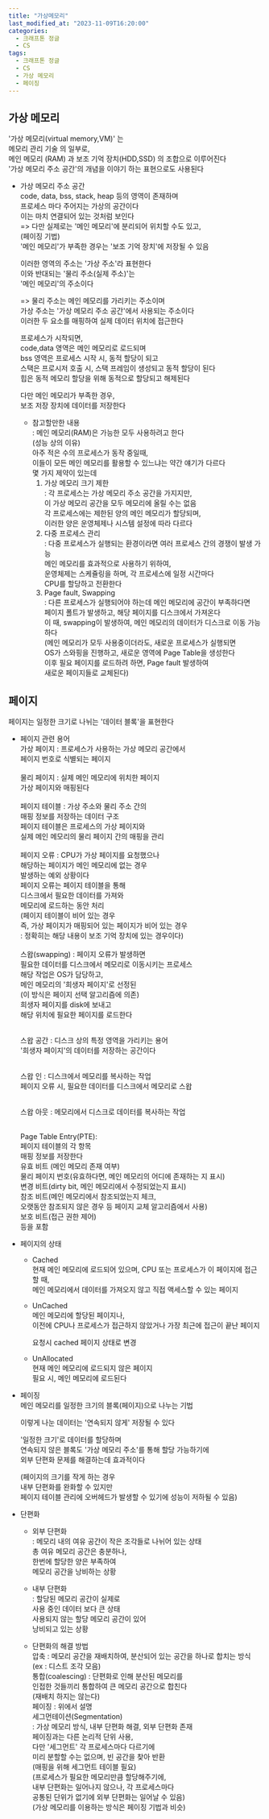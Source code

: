 ```yaml
---
title: "가상메모리"
last_modified_at: "2023-11-09T16:20:00"
categories:
  - 크래프톤 정글
  - CS
tags:
  - 크래프톤 정글
  - CS
  - 가상 메모리
  - 페이징
---
```


## 가상 메모리
  '가상 메모리(virtual memory,VM)' 는<br>
  메모리 관리 기술 의 일부로,<br>
  메인 메모리 (RAM) 과 보조 기억 장치(HDD,SSD) 의 조합으로 이루어진다<br>
  '가상 메모리 주소 공간'의 개념을 이야기 하는 표현으로도 사용된다<br>

  - 가상 메모리 주소 공간<br>
    code, data, bss, stack, heap 등의 영역이 존재하며<br>
    프로세스 마다 주어지는 가상의 공간이다<br>
    이는 마치 연결되어 있는 것처럼 보인다<br>
    => 다만 실제로는 '메인 메모리'에 분리되어 위치할 수도 있고,<br>
    (페이징 기법)<br>
       '메인 메모리'가 부족한 경우는 '보조 기억 장치'에 저장될 수 있음<br>

    이러한 영역의 주소는 '가상 주소'라 표현한다<br>
    이와 반대되는 '물리 주소(실제 주소)'는<br>
    '메인 메모리'의 주소이다<br>

    => 물리 주소는 메인 메모리를 가리키는 주소이며<br>
       가상 주소는 '가상 메모리 주소 공간'에서 사용되는 주소이다<br>
       이러한 두 요소를 매핑하여 실제 데이터 위치에 접근한다<br>
    
    프로세스가 시작되면,<br>
    code,data 영역은 메인 메모리로 로드되며<br>
    bss 영역은 프로세스 시작 시, 동적 할당이 되고<br>
    스택은 프로시저 호출 시, 스택 프레임이 생성되고 동적 할당이 된다<br>
    힙은 동적 메모리 할당을 위해 동적으로 할당되고 해제된다<br>

    다만 메인 메모리가 부족한 경우,<br>
    보조 저장 장치에 데이터를 저장한다<br>

    - 참고할만한 내용<br>
      : 메인 메모리(RAM)은 가능한 모두 사용하려고 한다<br>
        (성능 상의 이유)<br>
        아주 적은 수의 프로세스가 동작 중일때,<br>
        이들이 모든 메인 메모리를 활용할 수 있느냐는 약간 얘기가 다르다<br>
        몇 가지 제약이 있는데<br>
        1. 가상 메모리 크기 제한<br>
           : 각 프로세스는 가상 메모리 주소 공간을 가지지만,<br>
             이 가상 메모리 공간을 모두 메모리에 올릴 수는 없음<br>
             각 프로세스에는 제한된 양의 메인 메모리가 할당되며,<br>
             이러한 양은 운영체제나 시스템 설정에 따라 다르다<br>
        2. 다중 프로세스 관리<br>
           : 다중 프로세스가 실행되는 환경이라면 여러 프로세스 간의 경쟁이 발생 가능<br>
             메인 메모리를 효과적으로 사용하기 위하여,<br>
             운영체제는 스케쥴링을 하며, 각 프로세스에 일정 시간마다<br>
             CPU를 할당하고 전환한다<br>
        3. Page fault, Swapping<br>
           : 다른 프로세스가 실행되어야 하는데 메인 메모리에 공간이 부족하다면<br>
             페이지 폴트가 발생하고, 해당 페이지를 디스크에서 가져온다<br>
             이 때, swapping이 발생하여, 메인 메모리의 데이터가 디스크로 이동 가능하다<br>
             (메인 메모리가 모두 사용중이더라도, 새로운 프로세스가 실행되면<br>
             OS가 스와핑을 진행하고, 새로운 영역에 Page Table을 생성한다<br>
             이후 필요 페이지를 로드하려 하면, Page fault 발생하여<br>
             새로운 페이지들로 교체된다)

## 페이지
  페이지는 일정한 크기로 나뉘는 '데이터 블록'을 표현한다<br>

  - 페이지 관련 용어<br>
    가상 페이지 : 프로세스가 사용하는 가상 메모리 공간에서<br>
    페이지 번호로 식별되는 페이지<br><br>
    물리 페이지 : 실제 메인 메모리에 위치한 페이지<br>
    가상 페이지와 매핑된다<br><br>
    페이지 테이블 : 가상 주소와 물리 주소 간의<br>
    매핑 정보를 저장하는 데이터 구조<br>
    페이지 테이블은 프로세스의 가상 페이지와<br>
    실제 메인 메모리의 물리 페이지 간의
    매핑을 관리<br><br>
    페이지 오류 : CPU가 가상 페이지를 요청했으나<br>
    해당하는 페이지가 메인 메모리에 없는 경우<br>
    발생하는 예외 상황이다<br>
    페이지 오류는 페이지 테이블을 통해<br>
    디스크에서 필요한 데이터를 가져와<br>
    메모리에 로드하는 동안 처리<br>
    (페이지 테이블이 비어 있는 경우<br>
    즉, 가상 페이지가 매핑되어 있는 페이지가 비어 있는 경우<br> : 정확히는 해당 내용이 보조 기억 장치에 있는 경우이다)<br><br>
    스왑(swapping) : 페이지 오류가 발생하면<br>
    필요한 데이터를 디스크에서 메모리로 이동시키는 프로세스<br>
    해당 작업은 OS가 담당하고,<br>
    메인 메모리의 '희생자 페이지'로 선정된<br>
    (이 방식은 페이지 선택 알고리즘에 의존)<br>
    희생자 페이지를 disk에 보내고<br>
    해당 위치에 필요한 페이지를 로드한다<br><br>
    
    스왑 공간 : 디스크 상의 특정 영역을 가리키는 용어<br>
    '희생자 페이지'의 데이터를 저장하는 공간이다<br><br>

    스왑 인 : 디스크에서 메모리를 복사하는 작업<br>
    페이지 오류 시, 필요한 데이터를 디스크에서 메모리로 스왑<br><br>

    스왑 아웃 : 메모리에서 디스크로 데이터를 복사하는 작업<br><br>
    
    Page Table Entry(PTE):<br>
    페이지 테이블의 각 항목<br>
    매핑 정보를 저장한다<br>
    유효 비트 (메인 메모리 존재 여부)<br>
    물리 페이지 번호(유효하다면, 메인 메모리의 어디에 존재하는 지 표시)<br>
    변경 비트(dirty bit, 메인 메모리에서 수정되었는지 표시)<br>
    참조 비트(메인 메모리에서 참조되었는지 체크,<br> 오랫동안 참조되지 않은 경우 등 페이지 교체 알고리즘에서 사용)<br>
    보호 비트(접근 권한 제어)<br>
    등을 포함<br>

- 페이지의 상태<br>
    - Cached<br>
    현재 메인 메모리에 로드되어 있으며, CPU 또는 프로세스가 이 페이지에 접근할 때,<br>
    메인 메모리에서 데이터를 가져오지 않고 직접 액세스할 수 있는 페이지<br>
    
    - UnCached<br>
    메인 메모리에 할당된 페이지나,<br>
    이전에 CPU나 프로세스가 접근하지 않았거나 가장 최근에 접근이 끝난 페이지<br>

      요청시 cached 페이지 상태로 변경<br>

    - UnAllocated<br>
    현재 메인 메모리에 로드되지 않은 페이지<br>
    필요 시, 메인 메모리에 로드된다<br>

-  페이징<br>
  메인 메모리를 일정한 크기의 블록(페이지)으로 나누는 기법<br>

    이렇게 나눈 데이터는 '연속되지 않게' 저장될 수 있다<br>

    '일정한 크기'로 데이터를 할당하며<br>
    연속되지 않은 블록도 '가상 메모리 주소'를 통해 할당 가능하기에<br>
    외부 단편화 문제를 해결하는데 효과적이다<br>

    (페이지의 크기를 작게 하는 경우<br>
    내부 단편화를 완화할 수 있지만<br>
    페이지 테이블 관리에 오버헤드가 발생할 수 있기에 성능이 저하될 수 있음)


- 단편화<br>
  - 외부 단편화<br>
    : 메모리 내의 여유 공간이 작은 조각들로 나뉘어 있는 상태<br>
    총 여유 메모리 공간은 충분하나,<br>
    한번에 할당한 양은 부족하여<br>
    메모리 공간을 낭비하는 상황<br>
  - 내부 단편화<br>
    : 할당된 메모리 공간이 실제로<br>
    사용 중인 데이터 보다 큰 상태<br>
    사용되지 않는 할당 메모리 공간이 있어<br>
    낭비되고 있는 상황<br>

  - 단편화의 해결 방법<br>
    압축 : 메모리 공간을 재배치하여, 분산되어 있는 공간을 하나로 합치는 방식<br>
    (ex : 디스트 조각 모음)<br>
    통합(coalescing) : 단편화로 인해 분산된 메모리를<br>
    인접한 것들끼리 통합하여 큰 메모리 공간으로 합친다<br>
    (재배치 하지는 않는다)<br>
    페이징 : 위에서 설명<br>
    세그먼테이션(Segmentation)<br>
    : 가상 메모리 방식, 내부 단편화 해결, 외부 단편화 존재<br>
    페이징과는 다른 논리적 단위 사용,<br>
    다만 '세그먼트' 각 프로세스마다 다르기에<br>
    미리 분할할 수는 없으며, 빈 공간을 찾아 반환<br>
    (매핑을 위해 세그먼트 테이블 필요)<br>
    (프로세스가 필요한 메모리만큼 할당해주기에,<br>
    내부 단편화는 일어나지 않으나, 각 프로세스마다<br>
    공통된 단위가 없기에 외부 단편화는 일어날 수 있음)<br>
    (가상 메모리를 이용하는 방식은 페이징 기법과 비슷)<br>
    
    
